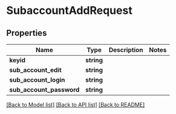 # SubaccountAddRequest

## Properties
Name | Type | Description | Notes
------------ | ------------- | ------------- | -------------
**keyid** | **string** |  | 
**sub_account_edit** | **string** |  | 
**sub_account_login** | **string** |  | 
**sub_account_password** | **string** |  | 

[[Back to Model list]](../README.md#documentation-for-models) [[Back to API list]](../README.md#documentation-for-api-endpoints) [[Back to README]](../README.md)


